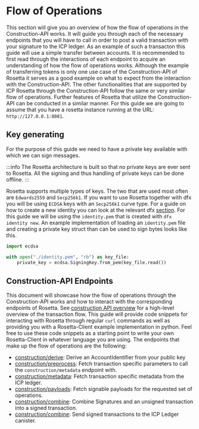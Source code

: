 # Flow of Operations
This section will give you an overview of how the flow of operations in the Construction-API works. It will guide you through each of the necessary endpoints that you will have to call in order to post a valid transaction with your signature to the ICP ledger. As an example of such a transacton this guide will use a simple transfer between accounts. 
It is recommended to first read through the interactions of each endpoint to acquire an understanding of how the flow of operations works. Although the example of transferring tokens is only one use case of the Construction-API of Rosetta it serves as a good example on what to expect from the interaction with the Construction-API. The other functionalities that are supported by ICP Rosetta through the Construction-API follow the same or very similar flow of operations.
Further features of Rosetta that utilize the Construction-API can be conducted in a similar manner.
For this guide we are going to assume that you have a rosetta instance running at the URL: `http://127.0.0.1:8081`.

## Key generating
For the purpose of this guide we need to have a private key available with which we can sign messages. 

:::info
The Rosetta architecture is built so that no private keys are ever sent to Rosetta. All the signing and thus handling of private keys can be done offline. 
:::

Rosetta supports multiple types of keys. The two that are used most often are `Edwards2559` and `Secp256k1`. If you want to use Rosetta together with dfx you will be using `ECDSA` keys with an `Secp256k1` curve type. For a guide on how to create a new identity you can look at the relevant dfx [section](/docs/developer-docs/developer-tools/cli-tools/cli-reference/dfx-identity.md). 
For this guide we will be using the `identity.pem` that is created with `dfx identity new`. 
An example implementation of loading an `identity.pem` file and creating a private key struct than can be used to sign bytes looks like this. 

```python
import ecdsa

with open("./identity.pem", "rb") as key_file:
    private_key = ecdsa.SigningKey.from_pem(key_file.read())

```

## Construction-API Endpoints
This document will showcase how the flow of operations through the Construction-API works and how to interact with the corresponding endpoints of Rosetta.
See [construction API overview](https://www.rosetta-api.org/docs/construction_api_introduction.html) for a high-level overview of the transaction flow. This guide will provide code snippets for interacting with Rosetta through regular `curl` commands as well as providing you with a Rosetta-Client example implementation in python. Feel free to use these code snippets as a starting point to write your own Rosetta-Client in whatever language you are using. 
The endpoints that make up the flow of operations are the following:
- [construction/derive](/docs/developer-docs/defi/rosetta/icp_rosetta/construction_api/operations_flow/derive.mdx): Derive an AccountIdentifier from your public key
- [construction/preprocess](/docs/developer-docs/defi/rosetta/icp_rosetta/construction_api/operations_flow/preprocess.mdx): Fetch transaction specific parameters to call the `construction/metadata` endpoint with. 
- [construction/metadata](/docs/developer-docs/defi/rosetta/icp_rosetta/construction_api/operations_flow/metadata.mdx): Fetch transaction specific metadata from the ICP ledger. 
- [construction/payloads](/docs/developer-docs/defi/rosetta/icp_rosetta/construction_api/operations_flow/payloads.mdx): Fetch signable payloads for the requested set of operations. 
- [construction/combine](/docs/developer-docs/defi/rosetta/icp_rosetta/construction_api/operations_flow/combine.mdx): Combine Signatures and an unsigned transaction into a signed transaction. 
- [construction/combine](/docs/developer-docs/defi/rosetta/icp_rosetta/construction_api/operations_flow/submit.mdx): Send signed transactions to the ICP Ledger canister. 